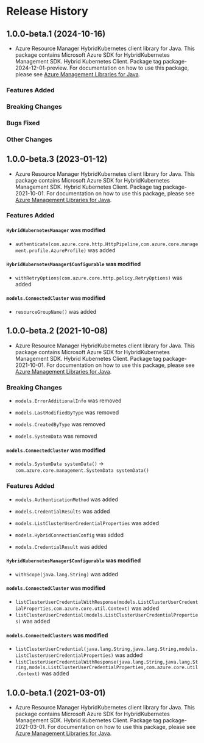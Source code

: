 # Release History

## 1.0.0-beta.1 (2024-10-16)

- Azure Resource Manager HybridKubernetes client library for Java. This package contains Microsoft Azure SDK for HybridKubernetes Management SDK. Hybrid Kubernetes Client. Package tag package-2024-12-01-preview. For documentation on how to use this package, please see [Azure Management Libraries for Java](https://aka.ms/azsdk/java/mgmt).

### Features Added

### Breaking Changes

### Bugs Fixed

### Other Changes

## 1.0.0-beta.3 (2023-01-12)

- Azure Resource Manager HybridKubernetes client library for Java. This package contains Microsoft Azure SDK for HybridKubernetes Management SDK. Hybrid Kubernetes Client. Package tag package-2021-10-01. For documentation on how to use this package, please see [Azure Management Libraries for Java](https://aka.ms/azsdk/java/mgmt).

### Features Added

#### `HybridKubernetesManager` was modified

* `authenticate(com.azure.core.http.HttpPipeline,com.azure.core.management.profile.AzureProfile)` was added

#### `HybridKubernetesManager$Configurable` was modified

* `withRetryOptions(com.azure.core.http.policy.RetryOptions)` was added

#### `models.ConnectedCluster` was modified

* `resourceGroupName()` was added

## 1.0.0-beta.2 (2021-10-08)

- Azure Resource Manager HybridKubernetes client library for Java. This package contains Microsoft Azure SDK for HybridKubernetes Management SDK. Hybrid Kubernetes Client. Package tag package-2021-10-01. For documentation on how to use this package, please see [Azure Management Libraries for Java](https://aka.ms/azsdk/java/mgmt).

### Breaking Changes

* `models.ErrorAdditionalInfo` was removed

* `models.LastModifiedByType` was removed

* `models.CreatedByType` was removed

* `models.SystemData` was removed

#### `models.ConnectedCluster` was modified

* `models.SystemData systemData()` -> `com.azure.core.management.SystemData systemData()`

### Features Added

* `models.AuthenticationMethod` was added

* `models.CredentialResults` was added

* `models.ListClusterUserCredentialProperties` was added

* `models.HybridConnectionConfig` was added

* `models.CredentialResult` was added

#### `HybridKubernetesManager$Configurable` was modified

* `withScope(java.lang.String)` was added

#### `models.ConnectedCluster` was modified

* `listClusterUserCredentialWithResponse(models.ListClusterUserCredentialProperties,com.azure.core.util.Context)` was added
* `listClusterUserCredential(models.ListClusterUserCredentialProperties)` was added

#### `models.ConnectedClusters` was modified

* `listClusterUserCredential(java.lang.String,java.lang.String,models.ListClusterUserCredentialProperties)` was added
* `listClusterUserCredentialWithResponse(java.lang.String,java.lang.String,models.ListClusterUserCredentialProperties,com.azure.core.util.Context)` was added

## 1.0.0-beta.1 (2021-03-01)

- Azure Resource Manager HybridKubernetes client library for Java. This package contains Microsoft Azure SDK for HybridKubernetes Management SDK. Hybrid Kubernetes Client. Package tag package-2021-03-01. For documentation on how to use this package, please see [Azure Management Libraries for Java](https://aka.ms/azsdk/java/mgmt).
